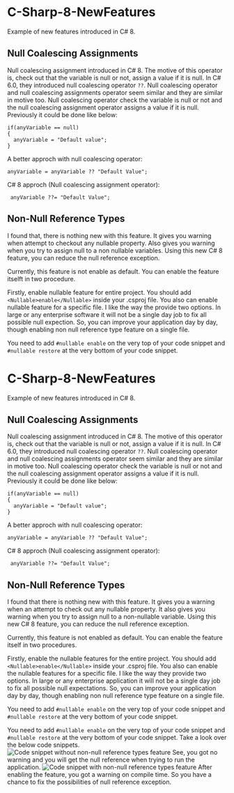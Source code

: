 # C-Sharp-8-NewFeatures
Example of new features introduced in C# 8.


## Null Coalescing Assignments

Null coalescing assignment introduced in C# 8. The motive of this operator is, check out that the variable is null or not, assign a value if it is null.
In C# 6.0, they introduced null coalescing operator ```??```. Null coalescing operator and null coalescing assignments operator seem similar and they are similar in motive too. Null coalescing operator check the variable is null or not and the null coalescing assignment operator assigns a value if it is null.
Previously it could be done like below:

```
if(anyVariable == null)
{
  anyVariable = "Default value";
} 
```

A better approch with null coalescing operator:

``` anyVariable = anyVariable ?? "Default Value"; ```

C# 8 approch (Null coalescing assignment operator):

``` anyVariable ??= "Default Value";```


## Non-Null Reference Types

I found that, there is nothing new with this feature. It gives you warning when attempt to checkout any nullable property. Also gives you  warning when you try to assign null to a non nullable variables.
Using this new C# 8 feature, you can reduce the null reference exception.

Currently, this feature is not enable as default. You can enable the feature itselft in two procedure.

Firstly, enable nullable feature for entire project. You should add ```<Nullable>enable</Nullable>``` inside your .csproj file. You also can enable nullable feature for a specific file. I like the way the provide two options. In large or any enterprise software it will not be a single day job to fix all possible null expection. So, you can improve your application day by day, though enabling non null reference type feature on a single file.

You need to add ```#nullable enable``` on the very top of your code snippet and ```#nullable restore``` at the very bottom of your code snippet.
# C-Sharp-8-NewFeatures
Example of new features introduced in C# 8.


## Null Coalescing Assignments

Null coalescing assignment introduced in C# 8. The motive of this operator is, check out that the variable is null or not, assign a value if it is null.
In C# 6.0, they introduced null coalescing operator ```??```. Null coalescing operator and null coalescing assignments operator seem similar and they are similar in motive too. Null coalescing operator check the variable is null or not and the null coalescing assignment operator assigns a value if it is null.
Previously it could be done like below:

```
if(anyVariable == null)
{
  anyVariable = "Default value";
} 
```

A better approch with null coalescing operator:

``` anyVariable = anyVariable ?? "Default Value"; ```

C# 8 approch (Null coalescing assignment operator):

``` anyVariable ??= "Default Value";```


## Non-Null Reference Types

I found that there is nothing new with this feature. It gives you a warning when an attempt to check out any nullable property. It also gives you warning when you try to assign null to a non-nullable variable.
Using this new C# 8 feature, you can reduce the null reference exception.

Currently, this feature is not enabled as default. You can enable the feature itself in two procedures.

Firstly, enable the nullable features for the entire project. You should add ```<Nullable>enable</Nullable>``` inside your .csproj file. You also can enable the nullable features for a specific file. I like the way they provide two options. In large or any enterprise application it will not be a single day job to fix all possible null expectations. So, you can improve your application day by day, though enabling non null reference type feature on a single file.

You need to add ```#nullable enable``` on the very top of your code snippet and ```#nullable restore``` at the very bottom of your code snippet.

You need to add ```#nullable enable``` on the very top of your code snippet and ```#nullable restore``` at the very bottom of your code snippet.
Take a look over the below code snippets.
![Code snippet without non-null reference types feature](https://user-images.githubusercontent.com/24603959/66712454-a20f6d80-edbe-11e9-8016-df020d080db6.png)
See, you got no warning and you will get the null reference when trying to run the application.
![Code snippet with non-null reference types feature](https://user-images.githubusercontent.com/24603959/66712408-fd8d2b80-edbd-11e9-9de5-4af4eab74eb6.png)
After enabling the feature, you got a warning on compile time. So you have a chance to fix the possibilities of null reference exception.
